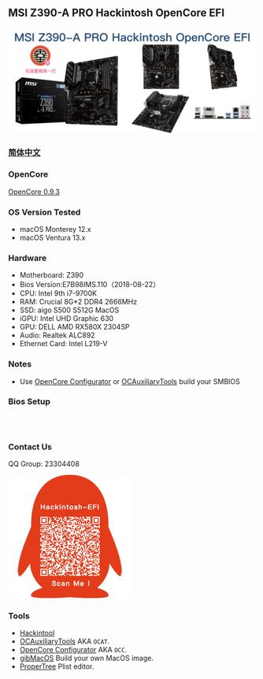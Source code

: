 ## MSI Z390-A PRO Hackintosh OpenCore EFI

![image](ScreenShot/Z390APRO.jpg)


### [简体中文](https://github.com/hackintosh-club/MSI-Z390-A-PRO-OpenCore)

### OpenCore

[OpenCore 0.9.3](https://github.com/acidanthera/OpenCorePkg)

### OS Version Tested

- macOS Monterey 12.x
- macOS Ventura  13.x 

### Hardware

- Motherboard: Z390
- Bios Version:E7B98IMS.110（2018-08-22）
- CPU: Intel 9th i7-9700K
- RAM: Crucial 8G*2 DDR4 2666MHz
- SSD: aigo S500 S512G MacOS
- iGPU: Intel UHD Graphic 630
- GPU: DELL AMD RX580X 2304SP
- Audio: Realtek ALC892
- Ethernet Card: Intel L219-V


### Notes

 - Use [OpenCore Configurator](https://mackie100projects.altervista.org/opencore-configurator/) or [OCAuxiliaryTools](https://github.com/ic005k/OCAuxiliaryTools) build your SMBIOS

### Bios Setup

```

       

```

### Contact Us

QQ Group: 23304408

![image](ScreenShot/QRCode.png)


### Tools

- [Hackintool](https://github.com/headkaze/Hackintool) 
- [OCAuxiliaryTools](https://github.com/ic005k/OCAuxiliaryTools) AKA `OCAT`.
- [OpenCore Configurator](https://mackie100projects.altervista.org/opencore-configurator/) AKA `OCC`.
- [gibMacOS](https://github.com/corpnewt/gibMacOS) Build your own MacOS image.
- [ProperTree](https://github.com/corpnewt/ProperTree) Plist editor.
